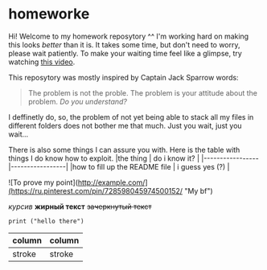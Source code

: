 # homeworke
Hi! Welcome to my homework reposytory ^^
I'm working hard on making this looks *better* than it is. It takes some time, but don't need to worry, please wait patiently. To make your waiting time feel like a glimpse, try watching [this video](https://www.youtube.com/watch?v=Jvyku3Q81oc&list=PLzIbTmX5fP4zyXMwWXiBWc4jlu9e9MrrJ&index=1).

This reposytory was mostly inspired by Captain Jack Sparrow words:
> The problem is not the proble. The problem is your attitude about the problem. *Do you understand?*

I deffinetly do, so, the problem of not yet being able to stack all my files in different folders does not bother me that much. Just you wait, just you wait...

There is also some things I can assure you with. Here is the table with things I do know how to exploit.
|the thing        | do i know it?   |
|-----------------|-----------------|
|how to fill up the README file   | i guess yes (?) |

![To prove my point](http://example.com/](https://ru.pinterest.com/pin/728598045974500152/ "My bf")

*курсив*
**жирный текст**
~~зачеркнутый текст~~

`print ("hello there")`

|column|column|
|------|------|
|stroke|stroke|


